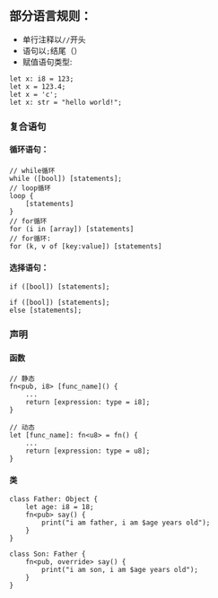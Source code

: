 ## 部分语言规则：

- 单行注释以`//`开头
- 语句以`;`结尾（）
- 赋值语句类型:
```
let x: i8 = 123;
let x = 123.4;
let x = 'c';
let x: str = "hello world!";
```

### 复合语句

#### 循环语句：

```
// while循环
while ([bool]) [statements];
// loop循环
loop {
    [statements]
}
// for循环
for (i in [array]) [statements]
// for循环: 
for (k, v of [key:value]) [statements]
```

#### 选择语句：

```
if ([bool]) [statements];

if ([bool]) [statements];
else [statements];
```

### 声明

#### 函数

```
// 静态
fn<pub, i8> [func_name]() {
    ...
    return [expression: type = i8];
}

// 动态
let [func_name]: fn<u8> = fn() {
    ...
    return [expression: type = u8];
}
```

#### 类

```
class Father: Object {
    let age: i8 = 18;
    fn<pub> say() {
        print("i am father, i am $age years old");
    }
}

class Son: Father {
    fn<pub, override> say() {
        print("i am son, i am $age years old");
    }
}
```
